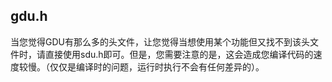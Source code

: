 ## gdu.h

当您觉得GDU有那么多的头文件，让您觉得当想使用某个功能但又找不到该头文件时，请直接使用sdu.h即可。但是，您需要注意的是，这会造成您编译代码的速度较慢。（仅仅是编译时的问题，运行时执行不会有任何差异的）。

